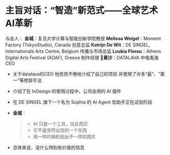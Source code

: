 # 主旨对话：“智造”新范式——全球艺术AI革新

与会人：
	**金城**：复旦大学计算与智能创新学院教授
	**Melissa Weigel**：Moment Factory (TokyoStudio), Canada 创意总监
	**Katrijn De Wit**：DE SINGEL, Internationals Arts Centre, Belgium 传播与市场总监
	**Loukia Florou**：Athens Digital Arts Festival (ADAF), Greece 制作经理
	🙉**黄沙**：DATALAVA 中电禹海 CEO

- 关于datalava的CEO 他孜孜不倦地介绍了自己的项目 并使用了许多“最”、“第一”等修辞手法
- 介绍了在 InDesign 的使用过程中，公司会用的 AI 插件
- 在 DE SINGEL 旗下一个名为 Sophia 的 AI Agent 型助手正在试验阶段
- **金城**：
	> - AI 只是一个工具，仅此而已
	> - 它不是突然出现的一个东西
	> - 用一样的相机拍出不一样的图片

- 总体来说，没什么特别有价值的信息